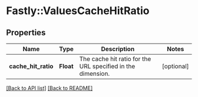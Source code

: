 # Fastly::ValuesCacheHitRatio

## Properties

| Name | Type | Description | Notes |
| ---- | ---- | ----------- | ----- |
| **cache_hit_ratio** | **Float** | The cache hit ratio for the URL specified in the dimension. | [optional] |

[[Back to API list]](../../README.md#endpoints) [[Back to README]](../../README.md)

